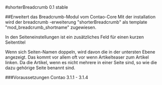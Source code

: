 #shorterBreadcrumb 0.1 stable 

##Erweitert das Breadcrumb-Modul vom Contao-Core
Mit der installation wird der breadcrumb -erweiterung "shorterBreadcrumb"
als template "mod_breadcrumb_shortname" zugewiesen.

In den Seiteneinstellungen ist ein zusätzliches Feld für einen kurzen Seitentitel

Wenn sich Seiten-Namen doppeln, wird davon die in der untersten Ebene angezeigt.
Das kommt vor allem oft vor wenn Artikelteaser zum Artikel linken. 
Da die Artikel, wenn es nicht mehrere in einer Seite sind, 
so wie die dazu gehörige Seite benannt sind.

###Voraussetzungen
Contao 3.1.1 - 3.1.4

